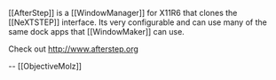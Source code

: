 

[[AfterStep]] is a [[WindowManager]] for X11R6 that clones the [[NeXTSTEP]] interface.  Its very configurable and can use many of the same dock apps that [[WindowMaker]] can use. 

Check out http://www.afterstep.org

-- [[ObjectiveMolz]]